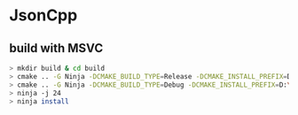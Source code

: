 
# JsonCpp



## build with MSVC

```bash
> mkdir build & cd build
> cmake .. -G Ninja -DCMAKE_BUILD_TYPE=Release -DCMAKE_INSTALL_PREFIX=D:\devtools\jsoncpp.19.5
> cmake .. -G Ninja -DCMAKE_BUILD_TYPE=Debug -DCMAKE_INSTALL_PREFIX=D:\devtools\jsoncpp.19.5
> ninja -j 24
> ninja install
```
